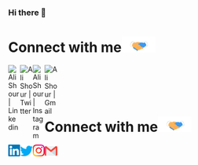 ### Hi there 👋

<!--
**iamshour/iamshour** is a ✨ _special_ ✨ repository because its `README.md` (this file) appears on your GitHub profile.

Here are some ideas to get you started:

- 🔭 I’m currently working on ...
- 🌱 I’m currently learning ...
- 👯 I’m looking to collaborate on ...
- 🤔 I’m looking for help with ...
- 💬 Ask me about ...
- 📫 How to reach me: ...
- 😄 Pronouns: ...
- ⚡ Fun fact: ...
-->

# Connect with me<img src="https://github.com/SatYu26/SatYu26/blob/master/Assets/Handshake.gif" height="32px">

  <a href="https://www.linkedin.com/in/alishour/">
    <img align="left" alt="Ali Shour | Linkedin" width="24px" src="https://cdn-icons.flaticon.com/png/512/3536/premium/3536505.png?token=exp=1642116463~hmac=843046dacef63a6ebe6c9b76ef003e81" />
  </a> &nbsp;&nbsp;
  <a href="https://twitter.com/AliShourr">
    <img align="left" alt="Ali Shour | Twitter" width="26px" src="https://cdn-icons-png.flaticon.com/512/733/733579.png" />
  </a> &nbsp;&nbsp;
  <a href="https://www.instagram.com/iamshour">
    <img align="left" alt="Ali Shour | Instagram" width="24px" src="https://cdn-icons-png.flaticon.com/512/733/733558.png" />
  </a> &nbsp;&nbsp;
  <a href="mailto:aliahmadshour@gmail.com">
    <img align="left" alt="Ali Shour | Gmail" width="26px" src="https://cdn-icons.flaticon.com/png/512/2504/premium/2504727.png?token=exp=1642116584~hmac=b42fac8ca4244afdd573a88ef5f911a0" />
  </a>


<br><br>

# Connect with me<img src="https://github.com/SatYu26/SatYu26/blob/master/Assets/Handshake.gif" height="32px">

  <a href="https://www.linkedin.com/in/satyam-goyal26/">
    <img align="left" alt="Satyam Goyal | Linkedin" width="24px" src="https://github.com/SatYu26/SatYu26/blob/master/Assets/Linkedin.svg" />
  </a> &nbsp;&nbsp;
  <a href="https://twitter.com/SatYug26">
    <img align="left" alt="Satyam Goyal | Twitter" width="26px" src="https://github.com/SatYu26/SatYu26/blob/master/Assets/Twitter.svg" />
  </a> &nbsp;&nbsp;
  <a href="https://www.instagram.com/satyu.26/">
    <img align="left" alt="Satyam Goyal | Instagram" width="24px" src="https://github.com/SatYu26/SatYu26/blob/master/Assets/Instagram.svg" />
  </a> &nbsp;&nbsp;
  <a href="mailto:goyalsatyam8@gmail.com">
    <img align="left" alt="Satyam Goyal | Gmail" width="26px" src="https://github.com/SatYu26/SatYu26/blob/master/Assets/Gmail.svg" />
  </a>


<br><br>
